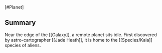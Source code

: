 [#Planet]

## Summary

Near the edge of the [[Galaxy]], a remote planet sits idle. First discovered by astro-cartographer [[Jade Heath]], it is home to the [[Species/Kaia]] species of aliens.